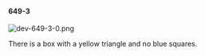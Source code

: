 #### 649-3
![dev-649-3-0.png](https://github.com/lil-lab/nlvr/raw/master/nlvr/dev/images/5/dev-649-3-0.png "dev-649-3-0.png")

There is a box with a yellow triangle and no blue squares.